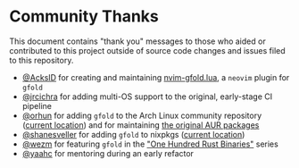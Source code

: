 # Community Thanks

This document contains "thank you" messages to those who aided or contributed to this project outside of source code changes and issues filed to this repository.

- [@AcksID](https://github.com/AckslD/nvim-gfold.lua) for creating and maintaining [nvim-gfold.lua](https://github.com/AckslD/nvim-gfold.lua), a `neovim` plugin for `gfold`
- [@jrcichra](https://github.com/jrcichra) for adding multi-OS support to the original, early-stage CI pipeline
- [@orhun](https://github.com/orhun) for adding `gfold` to the Arch Linux community repository ([current location](https://archlinux.org/packages/extra/x86_64/gfold/)) and for maintaining [the original AUR packages](https://github.com/orhun/PKGBUILDs)
- [@shanesveller](https://github.com/shanesveller) for adding `gfold` to nixpkgs ([current location](https://github.com/NixOS/nixpkgs/blob/master/pkgs/applications/version-management/gfold/default.nix))
- [@wezm](https://github.com/wezm) for featuring `gfold` in the ["One Hundred Rust Binaries"](https://www.wezm.net/v2/posts/2020/100-rust-binaries/page2/) series
- [@yaahc](https://github.com/yaahc) for mentoring during an early refactor
